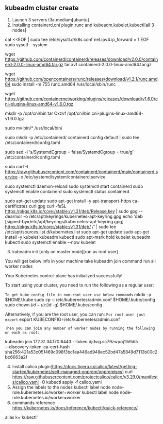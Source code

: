 kubeadm cluster create 
----------------------

1. Launch 3 servers t3a.medium[ubuntu]
2. Installing containerd,cni plugin,runc and kubeadm,kubelet,kubectl[all 3 nodes]

cat <<EOF | sudo tee /etc/sysctl.d/k8s.conf
net.ipv4.ip_forward = 1
EOF
sudo sysctl --system

wget https://github.com/containerd/containerd/releases/download/v2.0.0/containerd-2.0.0-linux-amd64.tar.gz
tar xvf containerd-2.0.0-linux-amd64.tar.gz

wget https://github.com/opencontainers/runc/releases/download/v1.2.1/runc.amd64
sudo install -m 755 runc.amd64 /usr/local/sbin/runc


wget https://github.com/containernetworking/plugins/releases/download/v1.6.0/cni-plugins-linux-amd64-v1.6.0.tgz

mkdir -p /opt/cni/bin
tar Cxzvf /opt/cni/bin cni-plugins-linux-amd64-v1.6.0.tgz


sudo mv bin/* /usr/local/bin/

sudo mkdir -p /etc/containerd/
containerd config default | sudo tee /etc/containerd/config.toml

sudo sed -i 's/SystemdCgroup \= false/SystemdCgroup \= true/g' /etc/containerd/config.toml


sudo curl -L https://raw.githubusercontent.com/containerd/containerd/main/containerd.service -o /etc/systemd/system/containerd.service


sudo systemctl daemon-reload
sudo systemctl start containerd
sudo systemctl enable containerd
sudo systemctl status containerd

sudo apt-get update
sudo apt-get install -y apt-transport-https ca-certificates curl gpg
curl -fsSL https://pkgs.k8s.io/core:/stable:/v1.31/deb/Release.key | sudo gpg --dearmor -o /etc/apt/keyrings/kubernetes-apt-keyring.gpg
echo 'deb [signed-by=/etc/apt/keyrings/kubernetes-apt-keyring.gpg] https://pkgs.k8s.io/core:/stable:/v1.31/deb/ /' | sudo tee /etc/apt/sources.list.d/kubernetes.list
sudo apt-get update
sudo apt-get install -y kubelet kubeadm kubectl
sudo apt-mark hold kubelet kubeadm kubectl
sudo systemctl enable --now kubelet

3. kubeadm init   [only on master node][run as root user]

You will get below info in your machine take kubeadm join command run all worker nodes

Your Kubernetes control-plane has initialized successfully!

To start using your cluster, you need to run the following as a regular user:

`To get kube config file in non-root user use below commands`
  mkdir -p $HOME/.kube
  sudo cp -i /etc/kubernetes/admin.conf $HOME/.kube/config
  sudo chown $(id -u):$(id -g) $HOME/.kube/config

Alternatively, if you are the root user, you can run:
`For root user just export`
  export KUBECONFIG=/etc/kubernetes/admin.conf


`Then you can join any number of worker nodes by running the following on each as root:`

kubeadm join 172.31.34.170:6443 --token djdvig.sc79zwpoj1lh9di5 \
        --discovery-token-ca-cert-hash sha256:421a53c051469c098f3bc1ea446ad948ec52bd47a5849d7113b00c2bc6063a2f

4. Install calico plugin[https://docs.tigera.io/calico/latest/getting-started/kubernetes/self-managed-onprem/onpremises]
curl https://raw.githubusercontent.com/projectcalico/calico/v3.29.0/manifests/calico.yaml -O
kubectl apply -f calico.yaml
5. Assign the labels to the nodes
kubectl label node <node-name> node-role.kubernetes.io/worker=worker
kubectl label node <node-name> node-role.kubernetes.io/worker=worker
6. commands reference
https://kubernetes.io/docs/reference/kubectl/quick-reference/

alias k='kubectl'





